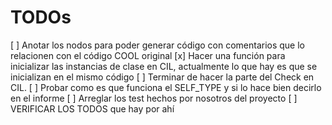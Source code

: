 # TODOs

[ ] Anotar los nodos para poder generar código con comentarios que lo relacionen con el código COOL original
[x] Hacer una función para inicializar las instancias de clase en CIL, actualmente lo que hay es que se inicializan en el mismo código
[ ] Terminar de hacer la parte del Check en CIL.
[ ] Probar como es que funciona el SELF_TYPE y si lo hace bien decirlo en el informe
[ ] Arreglar los test hechos por nosotros del proyecto
[ ] VERIFICAR LOS TODOS que hay por ahí
